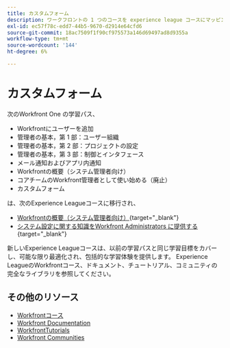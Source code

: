 ```yaml
---
title: カスタムフォーム
description: ワークフロントの 1 つのコースを experience league コースにマッピング
exl-id: ec57f78c-edd7-44b5-9670-d2914e64cfd6
source-git-commit: 18ac7509f1f90cf975573a146d69497ad8d9355a
workflow-type: tm+mt
source-wordcount: '144'
ht-degree: 6%

---
```


# カスタムフォーム

次のWorkfront One の学習パス、

* Workfrontにユーザーを追加
* 管理者の基本，第 1 部：ユーザー組織
* 管理者の基本，第 2 部：プロジェクトの設定
* 管理者の基本，第 3 部：制御とインタフェース
* メール通知およびアプリ内通知
* Workfrontの概要（システム管理者向け）
* コアチームのWorkfront管理者として使い始める（廃止）
* カスタムフォーム

は、次のExperience Leagueコースに移行され、

* [Workfrontの概要（システム管理者向け）](https://experienceleague.adobe.com/?recommended=Workfront-A-1-2022.1.admin){target="_blank"}
* [システム設定に関する知識をWorkfront Administrators に提供する](https://experienceleague.adobe.com/?recommended=Workfront-A-1-2022.2.admin){target="_blank"}

新しいExperience Leagueコースは、以前の学習パスと同じ学習目標をカバーし、可能な限り最適化され、包括的な学習体験を提供します。  Experience LeagueのWorkfrontコース、ドキュメント、チュートリアル、コミュニティの完全なライブラリを参照してください。

## その他のリソース

* [Workfrontコース](https://experienceleague.adobe.com/?lang=en&amp;Solution=Workfront#courses)
* [Workfront Documentation](https://experienceleague.adobe.com/docs/workfront.html)
* [WorkfrontTutorials](https://experienceleague.adobe.com/docs/workfront-learn/tutorials-workfront/home.html)
* [Workfront Communities](https://experienceleaguecommunities.adobe.com/t5/workfront/ct-p/workfront)
